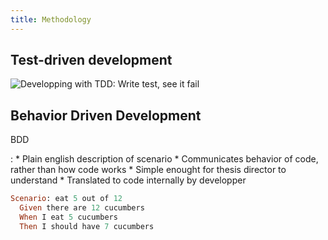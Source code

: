 ```yaml
---
title: Methodology
---
```



Test-driven development
-----------------------

![Developping with TDD: Write test, see it fail](assets/tdd)


Behavior Driven Development
---------------------------

<div align="left">
BDD

:    * Plain english description of scenario
     * Communicates behavior of code, rather than how code works
     * Simple enought for thesis director to understand
     * Translated to code internally by developper
</div>

``` ruby
Scenario: eat 5 out of 12
  Given there are 12 cucumbers
  When I eat 5 cucumbers
  Then I should have 7 cucumbers
```
